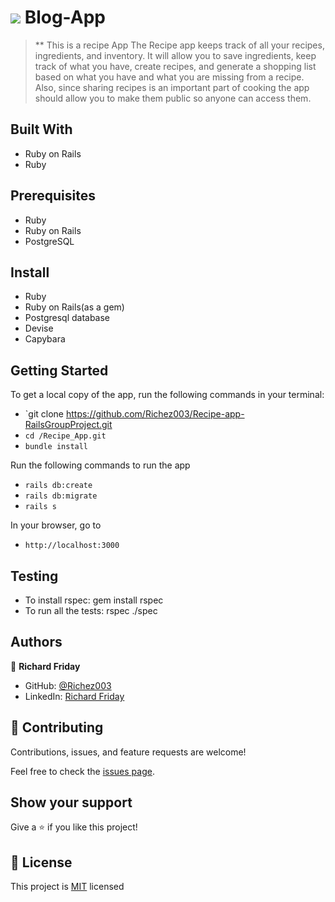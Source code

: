 # ![](https://img.shields.io/badge/Microverse-blueviolet) Blog-App
> ** This is a recipe App
The Recipe app keeps track of all your recipes, ingredients, and inventory. It will allow you to save ingredients, keep track of what you have, create recipes, and generate a shopping list based on what you have and what you are missing from a recipe. Also, since sharing recipes is an important part of cooking the app should allow you to make them public so anyone can access them.

## Built With

- Ruby on Rails
- Ruby

## Prerequisites

- Ruby
- Ruby on Rails
- PostgreSQL

## Install

- Ruby
- Ruby on Rails(as a gem)
- Postgresql database
- Devise
- Capybara

## Getting Started

To get a local copy of the app, run the following commands in your terminal:
- `git clone https://github.com/Richez003/Recipe-app-RailsGroupProject.git
- `cd /Recipe_App.git`
- `bundle install`

Run the following commands to run the app

- `rails db:create`
- `rails db:migrate`
- `rails s`

In your browser, go to

- `http://localhost:3000`

## Testing
- To install rspec: gem install rspec
- To run all the tests: rspec ./spec


## Authors

👤   **Richard Friday**

- GitHub: [@Richez003](https://github.com/Richez003)
- LinkedIn: [Richard Friday](https://www.linkedin.com/in/richard-friday)


## 🤝 Contributing

Contributions, issues, and feature requests are welcome!

Feel free to check the [issues page](https://github.com/Richez003/Recipe-App/issues).

## Show your support

Give a ⭐️ if you like this project!

## 📝 License

This project is [MIT](./LICENSE) licensed
